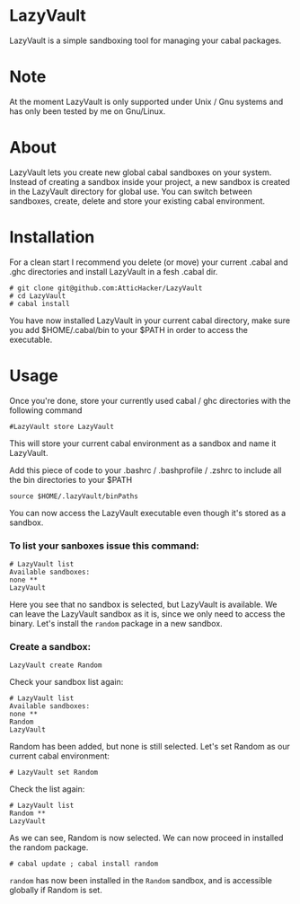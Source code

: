 # LazyVault

LazyVault is a simple sandboxing tool for managing your cabal packages.

# Note

At the moment LazyVault is only supported under Unix / Gnu systems and has only been tested by me on Gnu/Linux.

# About

LazyVault lets you create new global cabal sandboxes on your system. Instead of creating a sandbox inside your project, a new sandbox is created in the LazyVault directory for global use. You can switch between sandboxes, create, delete and store your existing cabal environment.

# Installation

For a clean start I recommend you delete (or move) your current .cabal and .ghc directories and install LazyVault in a fesh .cabal dir.

    # git clone git@github.com:AtticHacker/LazyVault
    # cd LazyVault
    # cabal install

You have now installed LazyVault in your current cabal directory, make sure you add $HOME/.cabal/bin to your $PATH in order to access the executable.

# Usage

Once you're done, store your currently used cabal / ghc directories with the following command

    #LazyVault store LazyVault

This will store your current cabal environment as a sandbox and name it LazyVault.

Add this piece of code to your .bashrc / .bashprofile / .zshrc to include all the bin directories to your $PATH

    source $HOME/.lazyVault/binPaths

You can now access the LazyVault executable even though it's stored as a sandbox.

### To list your sanboxes issue this command:

    # LazyVault list
    Available sandboxes:
    none **
    LazyVault

Here you see that no sandbox is selected, but LazyVault is available. We can leave the LazyVault sandbox as it is, since we only need to access the binary. Let's install the `random` package in a new sandbox.

### Create a sandbox:

    LazyVault create Random

Check your sandbox list again:

    # LazyVault list
    Available sandboxes:
    none **
    Random
    LazyVault

Random has been added, but none is still selected. Let's set Random as our current cabal environment:

    # LazyVault set Random

Check the list again:

    # LazyVault list
    Random **
    LazyVault

As we can see, Random is now selected. We can now proceed in installed the random package.

    # cabal update ; cabal install random

`random` has now been installed in the `Random` sandbox, and is accessible globally if Random is set.